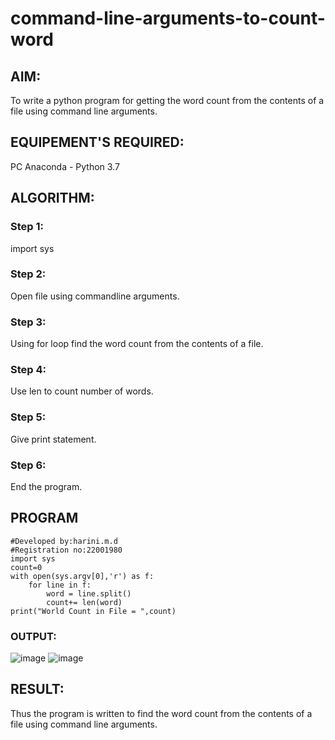 # command-line-arguments-to-count-word
## AIM:
To write a python program for getting the word count from the contents of a file using command line arguments.
## EQUIPEMENT'S REQUIRED: 
PC
Anaconda - Python 3.7
## ALGORITHM: 
### Step 1:
import sys


### Step 2: 
Open file using commandline arguments.
 
### Step 3:
Using for loop find the word count from the contents of a file.


### Step 4:  
Use len to count number of words.

### Step 5:
Give print statement.


### Step 6: 
End the program.


## PROGRAM
```
#Developed by:harini.m.d
#Registration no:22001980
import sys
count=0
with open(sys.argv[0],'r') as f:
    for line in f:
        word = line.split()
        count+= len(word)
print("World Count in File = ",count)   
```

### OUTPUT:
![image](https://user-images.githubusercontent.com/113497680/194750976-87aa9a05-de6f-47a1-8a2c-84dd75145bf8.png)
![image](https://user-images.githubusercontent.com/113497680/194751029-9b40aa67-82ba-40e1-bfc9-178b7df43c42.png)

## RESULT:
Thus the program is written to find the word count from the contents of a file using command line arguments.
